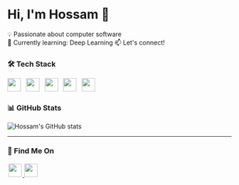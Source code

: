 # Hi, I'm Hossam 👋

💡 Passionate about computer software  
🌱 Currently learning: Deep Learning
📫 Let's connect!

### 🛠 Tech Stack
<img src="https://cdn.jsdelivr.net/gh/devicons/devicon/icons/python/python-original.svg" width="30" /> &nbsp;
<img src="https://cdn.jsdelivr.net/gh/devicons/devicon/icons/javascript/javascript-original.svg" width="30" /> &nbsp;
<img src="https://cdn.jsdelivr.net/gh/devicons/devicon/icons/typescript/typescript-original.svg" width="30" /> &nbsp;
<img src="https://cdn.jsdelivr.net/gh/devicons/devicon/icons/cplusplus/cplusplus-original.svg" width="30" /> &nbsp;
<img src="https://cdn.jsdelivr.net/gh/devicons/devicon/icons/nodejs/nodejs-original.svg" width="30" />

### 📊 GitHub Stats
![Hossam's GitHub stats](https://github-readme-stats.vercel.app/api?username=hossamq1q&show_icons=true&theme=tokyonight)

---

### 🔗 Find Me On
<a href="https://leetcode.com/hossamq1q/" target="_blank">
  <img src="https://upload.wikimedia.org/wikipedia/commons/1/19/LeetCode_logo_black.png" width="30" style="background:white;padding:2px;border-radius:4px"/>
</a>
<a href="https://linkedin.com/in/hossamq1q" target="_blank">
  <img src="https://cdn.jsdelivr.net/gh/devicons/devicon/icons/linkedin/linkedin-original.svg" width="30" />
</a>
